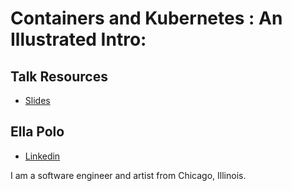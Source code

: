 # Containers and Kubernetes : An Illustrated Intro: 

## Talk Resources
* [Slides](./Slides/sampleslides.pptx)


## Ella Polo<!-- include: ella_polo.md -->

* [Linkedin](https://www.linkedin.com/in/ella-polo/)

I am a software engineer and artist from Chicago, Illinois. 
<!-- endInclude -->

